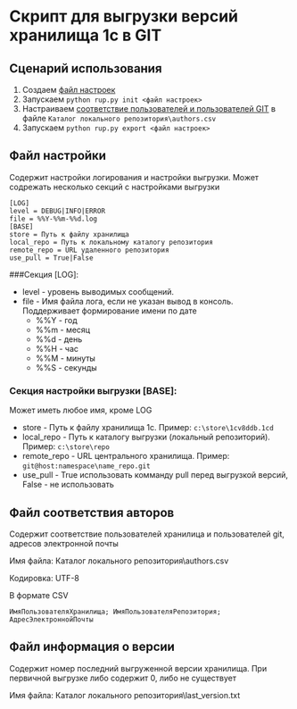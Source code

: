 # Скрипт для выгрузки версий хранилища 1с в GIT
## Сценарий использования ##
1. Создаем [файл настроек](#Файл-настройки)
2. Запускаем `python rup.py init <файл настроек>`
3. Настраиваем [соответствие пользователей и пользователей GIT](#Файл-соответствия-авторов) в файле `Каталог локального репозитория\authors.csv`
3. Запускаем `python rup.py export <файл настроек>`


## Файл настройки
Содержит настройки логирования и настройки выгрузки. Может содрежать несколько секций с настройками выгрузки
```
[LOG]
level = DEBUG|INFO|ERROR
file = %%Y-%%m-%%d.log
[BASE]
store = Путь к файлу хранилища
local_repo = Путь к локальному каталогу репозитория
remote_repo = URL удаленного репозитория
use_pull = True|False
```

###Секция [LOG]:
* level - уровень выводимых сообщений. 
* file - Имя файла лога, если не указан вывод в консоль. Поддерживает формирование имени по дате
  - %%Y - год
  - %%m - месяц
  - %%d - день
  - %%H - час
  - %%M - минуты
  - %%S - секунды
### Секция настройки выгрузки [BASE]:
Может иметь любое имя, кроме LOG
* store - Путь к файлу хранилища 1с. Пример: `c:\store\1cv8ddb.1cd`
* local_repo - Путь к каталогу выгрузки (локальный репозиторий). Пример: `c:\store\repo`
* remote_repo - URL центрального хранилища. Пример: `git@host:namespace\name_repo.git`
* use_pull - True использовать комманду pull перед выгрузкой версий, False - не использовать  

## Файл соответствия авторов
Содержит соответствие пользователей хранилица и пользователей git, адресов электронной почты

Имя файла: Каталог локального репозитория\authors.csv

Кодировка: UTF-8

В формате CSV

`ИмяПользователяХранилища; ИмяПользователяРепозитория; АдресЭлектроннойПочты`

## Файл информация о версии ##
Содержит номер последний выгруженной версии хранилища. При первичной выгрузке либо содержит 0, либо не существует

Имя файла: Каталог локального репозитория\last_version.txt